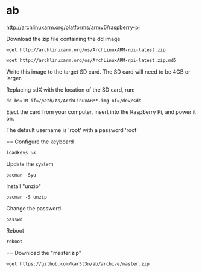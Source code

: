 ab
==

http://archlinuxarm.org/platforms/armv6/raspberry-pi

Download the zip file containing the dd image

<pre><code>wget http://archlinuxarm.org/os/ArchLinuxARM-rpi-latest.zip</code></pre>

<pre><code>wget http://archlinuxarm.org/os/ArchLinuxARM-rpi-latest.zip.md5</code></pre>

Write this image to the target SD card. The SD card will need to be 4GB or larger.

Replacing sdX with the location of the SD card, run:

<pre><code>dd bs=1M if=<i>/path/to/</i>ArchLinuxARM*.img of=/dev/sd<i>X</i></code></pre>

Eject the card from your computer, insert into the Raspberry Pi, and power it on.

The default username is 'root' with a password 'root'

==
Configure the keyboard

<pre><code>loadkeys <i>uk</i></code></pre>

Update the system

<pre><code>pacman -Syu</code></pre>

Install "unzip"

<pre><code>pacman -S unzip</code></pre>

Change the password

<pre><code>passwd</code></pre>

Reboot

<pre><code>reboot</code></pre>

==
Download the "master.zip"

<pre><code>wget https://github.com/kar5t3n/ab/archive/master.zip</code></pre>
